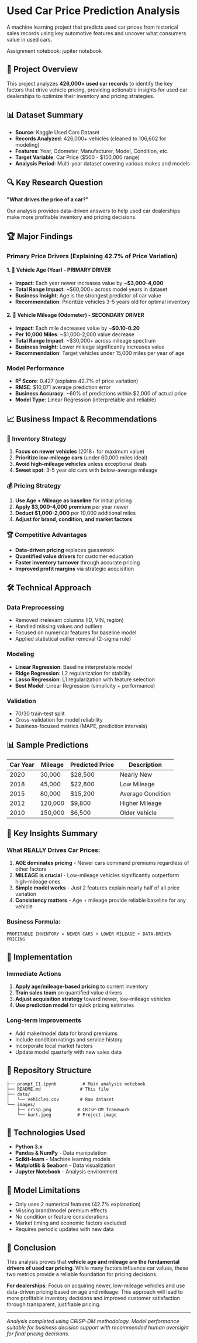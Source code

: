 # Used Car Price Prediction Analysis
A machine learning project that predicts used car prices from historical sales records using key automotive features and uncover what consumers value in used cars.

Assignment notebook: jupiter notebook

## 🎯 Project Overview

This project analyzes **426,000+ used car records** to identify the key factors that drive vehicle pricing, providing actionable insights for used car dealerships to optimize their inventory and pricing strategies.

## 📊 Dataset Summary

- **Source**: Kaggle Used Cars Dataset
- **Records Analyzed**: 426,000+ vehicles (cleaned to 106,602 for modeling)
- **Features**: Year, Odometer, Manufacturer, Model, Condition, etc.
- **Target Variable**: Car Price ($500 - $150,000 range)
- **Analysis Period**: Multi-year dataset covering various makes and models

## 🔍 Key Research Question

**"What drives the price of a car?"**

Our analysis provides data-driven answers to help used car dealerships make more profitable inventory and pricing decisions.

## 🏆 Major Findings

### Primary Price Drivers (Explaining 42.7% of Price Variation)

#### 1. 📅 **Vehicle Age (Year) - PRIMARY DRIVER**
- **Impact**: Each year newer increases value by ~**$3,000-4,000**
- **Total Range Impact**: ~$60,000+ across model years in dataset
- **Business Insight**: Age is the strongest predictor of car value
- **Recommendation**: Prioritize vehicles 3-5 years old for optimal inventory

#### 2. 🚗 **Vehicle Mileage (Odometer) - SECONDARY DRIVER**
- **Impact**: Each mile decreases value by ~**$0.10-0.20**
- **Per 10,000 Miles**: ~$1,000-2,000 value decrease
- **Total Range Impact**: ~$30,000+ across mileage spectrum
- **Business Insight**: Lower mileage significantly increases value
- **Recommendation**: Target vehicles under 15,000 miles per year of age

### Model Performance

- **R² Score**: 0.427 (explains 42.7% of price variation)
- **RMSE**: $10,071 average prediction error
- **Business Accuracy**: ~60% of predictions within $2,000 of actual price
- **Model Type**: Linear Regression (interpretable and reliable)

## 📈 Business Impact & Recommendations

### 🎯 Inventory Strategy
1. **Focus on newer vehicles** (2018+ for maximum value)
2. **Prioritize low-mileage cars** (under 60,000 miles ideal)
3. **Avoid high-mileage vehicles** unless exceptional deals
4. **Sweet spot**: 3-5 year old cars with below-average mileage

### 💰 Pricing Strategy
1. **Use Age + Mileage as baseline** for initial pricing
2. **Apply $3,000-4,000 premium** per year newer
3. **Deduct $1,000-2,000** per 10,000 additional miles
4. **Adjust for brand, condition, and market factors**

### 🏆 Competitive Advantages
- **Data-driven pricing** replaces guesswork
- **Quantified value drivers** for customer education
- **Faster inventory turnover** through accurate pricing
- **Improved profit margins** via strategic acquisition

## 🛠️ Technical Approach

### Data Preprocessing
- Removed irrelevant columns (ID, VIN, region)
- Handled missing values and outliers
- Focused on numerical features for baseline model
- Applied statistical outlier removal (2-sigma rule)

### Modeling
- **Linear Regression**: Baseline interpretable model
- **Ridge Regression**: L2 regularization for stability
- **Lasso Regression**: L1 regularization with feature selection
- **Best Model**: Linear Regression (simplicity + performance)

### Validation
- 70/30 train-test split
- Cross-validation for model reliability
- Business-focused metrics (MAPE, prediction intervals)

## 📊 Sample Predictions

| Car Year | Mileage | Predicted Price | Description |
|----------|---------|----------------|-------------|
| 2020 | 30,000 | $28,500 | Nearly New |
| 2018 | 45,000 | $22,800 | Low Mileage |
| 2015 | 80,000 | $15,200 | Average Condition |
| 2012 | 120,000 | $9,800 | Higher Mileage |
| 2010 | 150,000 | $6,500 | Older Vehicle |

## 🎯 Key Insights Summary

### What REALLY Drives Car Prices:

1. **AGE dominates pricing** - Newer cars command premiums regardless of other factors
2. **MILEAGE is crucial** - Low-mileage vehicles significantly outperform high-mileage ones
3. **Simple model works** - Just 2 features explain nearly half of all price variation
4. **Consistency matters** - Age + mileage provide reliable baseline for any vehicle

### Business Formula:
```
PROFITABLE INVENTORY = NEWER CARS + LOWER MILEAGE + DATA-DRIVEN PRICING
```

## 🚀 Implementation

### Immediate Actions
1. **Apply age/mileage-based pricing** to current inventory
2. **Train sales team** on quantified value drivers
3. **Adjust acquisition strategy** toward newer, low-mileage vehicles
4. **Use prediction model** for quick pricing estimates

### Long-term Improvements
- Add make/model data for brand premiums
- Include condition ratings and service history
- Incorporate local market factors
- Update model quarterly with new sales data

## 📁 Repository Structure

```
├── prompt_II.ipynb          # Main analysis notebook
├── README.md               # This file
├── data/
│   └── vehicles.csv        # Raw dataset
└── images/
    ├── crisp.png          # CRISP-DM framework
    └── kurt.jpeg          # Project image
```

## 🔧 Technologies Used

- **Python 3.x**
- **Pandas & NumPy** - Data manipulation
- **Scikit-learn** - Machine learning models
- **Matplotlib & Seaborn** - Data visualization
- **Jupyter Notebook** - Analysis environment

## 📝 Model Limitations

- Only uses 2 numerical features (42.7% explanation)
- Missing brand/model premium effects
- No condition or feature considerations
- Market timing and economic factors excluded
- Requires periodic updates with new data

## 🎉 Conclusion

This analysis proves that **vehicle age and mileage are the fundamental drivers of used car pricing**. While many factors influence car values, these two metrics provide a reliable foundation for pricing decisions.

**For dealerships**: Focus on acquiring newer, low-mileage vehicles and use data-driven pricing based on age and mileage. This approach will lead to more profitable inventory decisions and improved customer satisfaction through transparent, justifiable pricing.

---

*Analysis completed using CRISP-DM methodology. Model performance suitable for business decision support with recommended human oversight for final pricing decisions.*